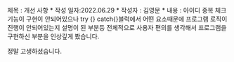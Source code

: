 제목 : 개선 사항 * 
작성 일자:2022.06.29 * 작성자 : 김영문 * 
내용 : 아이디 중복 체크 기능이 구현이 안되어있으나 try {} catch{}블럭에서 어떤 요소때문에 프로그램 로직이 진행이 안되어있는지 설명이 된 부분등 전체적으로
사용자 편의를 생각해서 프로그램을 구현하신 부분을 인상깊게 봤습니다.

정말 고생하셨습니다.
